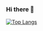 ### Hi there 👋


<!--
[![fukua95's github stats](https://github-readme-stats.vercel.app/api?username=fukua95&theme=solarized-light&show_icons=true)](https://github.com/anuraghazra/github-readme-stats)
-->

[![Top Langs](https://github-readme-stats.vercel.app/api/top-langs/?username=fukua95&theme=solarized-light&exclude_repo=org-mode&layout=compact)](https://github.com/anuraghazra/github-readme-stats)


<!--
**fukua95/fukua95** is a ✨ _special_ ✨ repository because its `README.md` (this file) appears on your GitHub profile.


Here are some ideas to get you started:

- 🔭 I’m currently working on ...
- 🌱 I’m currently learning ...
- 👯 I’m looking to collaborate on ...
- 🤔 I’m looking for help with ...
- 💬 Ask me about ...
- 📫 How to reach me: ...
- 😄 Pronouns: ...
- ⚡ Fun fact: ...
-->
